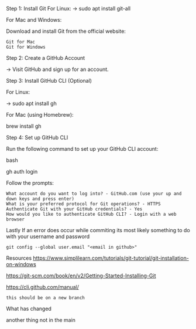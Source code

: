 Step 1: Install Git
For Linux:
-> sudo apt install git-all

For Mac and Windows:

Download and install Git from the official website:

    Git for Mac
    Git for Windows

Step 2: Create a GitHub Account

-> Visit GitHub and sign up for an account.

Step 3: Install GitHub CLI (Optional)

For Linux:

-> sudo apt install gh

For Mac (using Homebrew):

brew install gh

Step 4: Set up GitHub CLI

Run the following command to set up your GitHub CLI account:

bash

gh auth login

Follow the prompts:

    What account do you want to log into? - GitHub.com (use your up and down keys and press enter)
    What is your preferred protocol for Git operations? - HTTPS
    Authenticate Git with your GitHub credentials? - Yes
    How would you like to authenticate GitHub CLI? - Login with a web browser

Lastly If an error does occur while commiting its most likely something to do with your username and password

```git config --global user.name "<name in github>"
git config --global user.email "<email in github>"

```

Resources
https://www.simplilearn.com/tutorials/git-tutorial/git-installation-on-windows

https://git-scm.com/book/en/v2/Getting-Started-Installing-Git

https://cli.github.com/manual/

```
this should be on a new branch
```

What has changed

another thing not in the main

